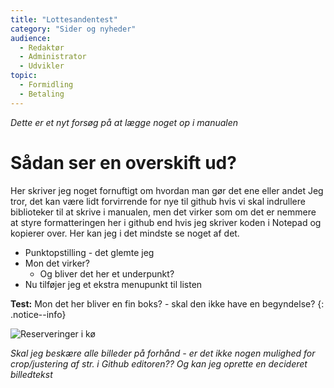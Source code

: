 ```yaml
---
title: "Lottesandentest"
category: "Sider og nyheder"
audience:
  - Redaktør
  - Administrator
  - Udvikler
topic:
  - Formidling
  - Betaling
---
```


*Dette er et nyt forsøg på at lægge noget op i manualen*
# Sådan ser en overskift ud?
Her skriver jeg noget fornuftigt om hvordan man gør det ene eller andet
Jeg tror, det kan være lidt forvirrende for nye til github hvis vi skal indrullere biblioteker til at skrive i manualen, men det virker som om det er nemmere at styre formatteringen her i github end hvis jeg skriver koden i Notepad og kopierer over. Her kan jeg i det mindste se noget af det.
- Punktopstilling - det glemte jeg
- Mon det virker?
  - Og bliver det her et underpunkt?
- Nu tilføjer jeg et ekstra menupunkt til listen

**Test:** Mon det her bliver en fin boks? - skal den ikke have en begyndelse?
{: .notice--info}

![Reserveringer i kø](https://user-images.githubusercontent.com/113546465/195803332-e3c7e836-12ee-423c-a708-33f3ab8e6069.png)

*Skal jeg beskære alle billeder på forhånd - er det ikke nogen mulighed for crop/justering af str. i Github editoren?? Og kan jeg oprette en decideret billedtekst*
